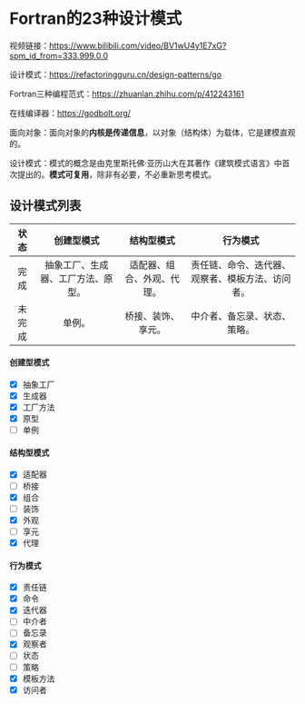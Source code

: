 # Fortran的23种设计模式

视频链接：https://www.bilibili.com/video/BV1wU4y1E7xG?spm_id_from=333.999.0.0

设计模式：https://refactoringguru.cn/design-patterns/go

Fortran三种编程范式：https://zhuanlan.zhihu.com/p/412243161

在线编译器：https://godbolt.org/

面向对象：面向对象的**内核是传递信息**，以对象（结构体）为载体，它是建模直观的。

设计模式：模式的概念是由克里斯托佛·亚历山大在其著作《建筑模式语言》中首次提出的。**模式可复用**，除非有必要，不必重新思考模式。

## 设计模式列表

|状态|创建型模式|结构型模式|行为模式|
|:-:|:-:|:-:|:-:|
|完成|抽象工厂、生成器、工厂方法、原型。|适配器、组合、外观、代理。|责任链、命令、迭代器、观察者、模板方法、访问者。|
|未完成|单例。|桥接、装饰、享元。|中介者、备忘录、状态、策略。|

#### 创建型模式

- [X] 抽象工厂
- [X] 生成器
- [X] 工厂方法
- [X] 原型
- [ ] 单例

#### 结构型模式

- [X] 适配器
- [ ] 桥接
- [X] 组合
- [ ] 装饰
- [X] 外观
- [ ] 享元
- [X] 代理
 
#### 行为模式

- [X] 责任链
- [X] 命令
- [X] 迭代器
- [ ] 中介者
- [ ] 备忘录
- [X] 观察者
- [ ] 状态
- [ ] 策略
- [X] 模板方法
- [X] 访问者
